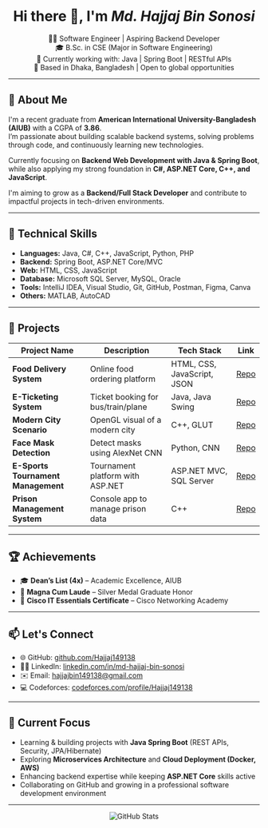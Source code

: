 <h1 align="center">Hi there 👋, I'm <i>Md. Hajjaj Bin Sonosi</i></h1>

<p align="center">
  🧑‍💻 Software Engineer | Aspiring Backend Developer <br/>
  🎓 B.Sc. in CSE (Major in Software Engineering)<br/>
  🚀 Currently working with: Java | Spring Boot | RESTful APIs <br/>
  📍 Based in Dhaka, Bangladesh | Open to global opportunities
</p>

---

## 🧠 About Me

I'm a recent graduate from **American International University-Bangladesh (AIUB)** with a CGPA of **3.86**.  
I’m passionate about building scalable backend systems, solving problems through code, and continuously learning new technologies.  

Currently focusing on **Backend Web Development with Java & Spring Boot**, while also applying my strong foundation in **C#, ASP.NET Core, C++, and JavaScript**.  

I'm aiming to grow as a **Backend/Full Stack Developer** and contribute to impactful projects in tech-driven environments.

---

## 🔧 Technical Skills

- **Languages:** Java, C#, C++, JavaScript, Python, PHP  
- **Backend:** Spring Boot, ASP.NET Core/MVC  
- **Web:** HTML, CSS, JavaScript  
- **Database:** Microsoft SQL Server, MySQL, Oracle  
- **Tools:** IntelliJ IDEA, Visual Studio, Git, GitHub, Postman, Figma, Canva  
- **Others:** MATLAB, AutoCAD

---

## 💼 Projects

| Project Name | Description | Tech Stack | Link |
|--------------|-------------|------------|------|
| **Food Delivery System** | Online food ordering platform | HTML, CSS, JavaScript, JSON | [Repo](https://github.com/Hajjaj149138/Food-Delivery-System) |
| **E-Ticketing System** | Ticket booking for bus/train/plane | Java, Java Swing | [Repo](https://github.com/Hajjaj149138/E_Ticketing-System-Bus-Train-Plane-) |
| **Modern City Scenario** | OpenGL visual of a modern city | C++, GLUT | [Repo](https://github.com/Hajjaj149138/Modern_City_Scenario) |
| **Face Mask Detection** | Detect masks using AlexNet CNN | Python, CNN | [Repo](https://github.com/Hajjaj149138/Machine_Learning) |
| **E-Sports Tournament Management** | Tournament platform with ASP.NET | ASP.NET MVC, SQL Server | [Repo](https://github.com/Hajjaj149138/ESTMS2.0/tree/master/ESTMS) |
| **Prison Management System** | Console app to manage prison data | C++ | [Repo](https://github.com/Hajjaj149138/Prison_Management_System/tree/main) |

---

## 🏆 Achievements

- 🎓 **Dean’s List (4x)** – Academic Excellence, AIUB  
- 🥈 **Magna Cum Laude** – Silver Medal Graduate Honor  
- 🧩 **Cisco IT Essentials Certificate** – Cisco Networking Academy  

---

## 📫 Let's Connect

- 🌐 GitHub: [github.com/Hajjaj149138](https://github.com/Hajjaj149138)  
- 🧑‍💼 LinkedIn: [linkedin.com/in/md-hajjaj-bin-sonosi](https://www.linkedin.com/in/md-hajjaj-bin-sonosi)  
- ✉️ Email: [hajjajbin149138@gmail.com](mailto:hajjajbin149138@gmail.com)  
- 💻 Codeforces: [codeforces.com/profile/Hajjaj149138](https://codeforces.com/profile/Hajjaj149138)  

---

## 🔭 Current Focus

- Learning & building projects with **Java Spring Boot** (REST APIs, Security, JPA/Hibernate)  
- Exploring **Microservices Architecture** and **Cloud Deployment (Docker, AWS)**  
- Enhancing backend expertise while keeping **ASP.NET Core** skills active  
- Collaborating on GitHub and growing in a professional software development environment

---

<p align="center">
  <img src="https://github-readme-stats.vercel.app/api?username=Hajjaj149138&show_icons=true&theme=default" alt="GitHub Stats" />
</p>
